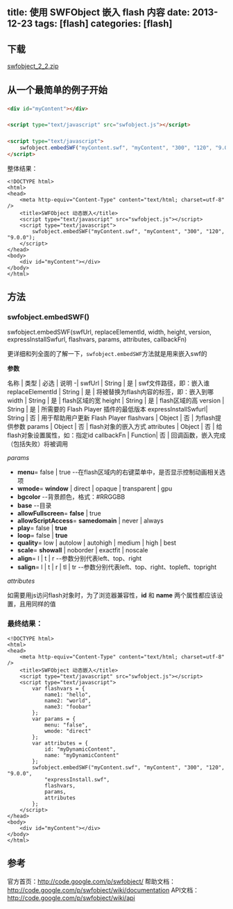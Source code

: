 title: 使用 SWFObject 嵌入 flash 内容
date: 2013-12-23
tags: [flash]
categories: [flash]
---

## 下载

[swfobject_2_2.zip](http://iefoay.cn/downloads/swfobject_2_2.zip)

## 从一个最简单的例子开始

### 
```html 第一步：创建一个标签，将被替换为flash内容
<div id="myContent"></div>
```
<!-- more -->
### 
```html 第二步：导入swfbject.js库
<script type="text/javascript" src="swfobject.js"></script>
```
### 
```html 第三步：使用 swfobject.embedSWF 方法嵌入flash文件
<script type="text/javascript">
	swfobject.embedSWF("myContent.swf", "myContent", "300", "120", "9.0.0");
</script>
```

整体结果：
```
<!DOCTYPE html>
<html>
<head>
	<meta http-equiv="Content-Type" content="text/html; charset=utf-8" />
	<title>SWFObject 动态嵌入</title>
	<script type="text/javascript" src="swfobject.js"></script>
	<script type="text/javascript">
		swfobject.embedSWF("myContent.swf", "myContent", "300", "120", "9.0.0");
	</script>
</head>
<body>
	<div id="myContent"></div>
</body>
</html>
```

## 方法

### swfobject.embedSWF()
swfobject.embedSWF(swfUrl, replaceElementId, width, height, version, expressInstallSwfurl, flashvars, params, attributes, callbackFn)

更详细和列全面的了解一下，`swfobject.embedSWF`方法就是用来嵌入swf的

**参数**

名称				|	类型	|	必选	|	说明
-|
swfUrl				|	String	|	是		|	swf文件路径，即：嵌入谁
replaceElementId	|	String	|	是		|	将被替换为flash内容的标签，即：嵌入到哪
width				|	String	|	是		|	flash区域的宽
height				|	String	|	是		|	flash区域的高
version				|	String	|	是		|	所需要的 Flash Player 插件的最低版本
expressInstallSwfurl|	String	|	否		|	用于帮助用户更新 Flash Player 
flashvars			|	Object	|	否		|	为flash提供参数
params				|	Object	|	否		|	flash对象的嵌入方式
attributes			|	Object	|	否		|	给flash对象设置属性，如：指定id
callbackFn			|	Function|	否		|	回调函数，嵌入完成（包括失败）将被调用


*params*

- **menu**= false | true --在flash区域内的右键菜单中，是否显示控制动画相关选项
- **wmode**= **window** | direct | opaque | transparent | gpu
- **bgcolor** --背景颜色，格式：#RRGGBB
- **base** --目录
- **allowFullscreen**= **false** | true
- **allowScriptAccess**= **samedomain** | never | always
- **play**= false | **true**
- **loop**= false | **true**
- **quality**= low | autolow | autohigh | medium | high | best
- **scale**= **showall** | noborder | exactfit | noscale
- **align**= l | t | r --参数分别代表left、top、right
- **salign**= l | t | r | tl | tr --参数分别代表left、top、right、topleft、topright

*attributes*

如需要用js访问flash对象时，为了浏览器兼容性，**id** 和 **name** 两个属性都应该设置，且用同样的值

### 最终结果：
```
<!DOCTYPE html>
<html>
<head>
	<meta http-equiv="Content-Type" content="text/html; charset=utf-8" />
	<title>SWFObject 动态嵌入</title>
	<script type="text/javascript" src="swfobject.js"></script>
	<script type="text/javascript">
		var flashvars = {
			name1: "hello",
			name2: "world",
			name3: "foobar"
		};
		var params = {
			menu: "false",
			wmode: "direct"
		};
		var attributes = {
			id: "myDynamicContent",
			name: "myDynamicContent"
		};
		swfobject.embedSWF("myContent.swf", "myContent", "300", "120", "9.0.0",
			"expressInstall.swf",
			flashvars,
			params,
			attributes
		};
	</script>
</head>
<body>
	<div id="myContent"></div>
</body>
</html>
```

## 参考
官方首页：<http://code.google.com/p/swfobject/>
帮助文档：<http://code.google.com/p/swfobject/wiki/documentation>
API文档：<http://code.google.com/p/swfobject/wiki/api>

